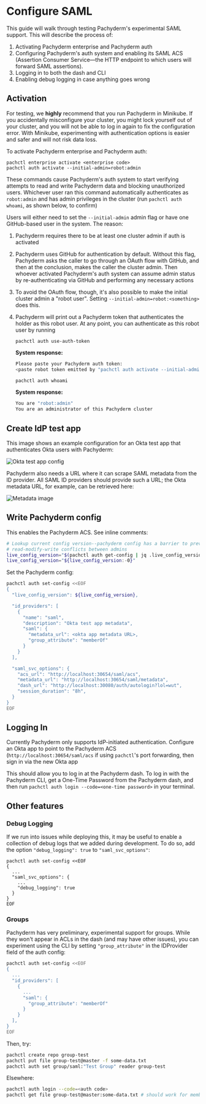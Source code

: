 # Configure SAML

This guide will walk through testing Pachyderm's experimental SAML support. This
will describe the process of:

1. Activating Pachyderm enterprise and Pachyderm auth
1. Configuring Pachyderm's auth system and enabling its SAML ACS (Assertion
   Consumer Service—the HTTP endpoint to which users will forward SAML
   assertions).
1. Logging in to both the dash and CLI
1. Enabling debug logging in case anything goes wrong

## Activation

For testing, we **highly** recommend that you run Pachyderm in Minikube. If you
accidentally misconfigure your cluster, you might lock yourself out of your
cluster, and you will not be able to log in again to fix the configuration
error. With Minikube, experimenting with authentication options is easier and
safer and will not risk data loss.

To activate Pachyderm enterprise and Pachyderm auth:

```
pachctl enterprise activate <enterprise code>
pachctl auth activate --initial-admin=robot:admin
```

These commands cause Pachyderm's auth system to start verifying attempts to read
and write Pachyderm data and blocking unauthorized users. Whichever user ran
this command automatically authenticates as `robot:admin` and has admin
privileges in the cluster (run `pachctl auth whoami`, as shown below, to
confirm)

Users will either need to set the `--initial-admin` admin flag or have one
GitHub-based user in the system. The reason:

1. Pachyderm requires there to be at least one cluster admin if auth is
   activated
1. Pachyderm uses GitHub for authentication by default. Without this flag,
   Pachyderm asks the caller to go through an OAuth flow with GitHub, and then
   at the conclusion, makes the caller the cluster admin. Then whoever activated
   Pachyderm's auth system can assume admin status by re-authenticating via
   GitHub and performing any necessary actions
1. To avoid the OAuth flow, though, it's also possible to make the initial
   cluster admin a "robot user". Setting `--initial-admin=robot:<something>`
   does this.
1. Pachyderm will print out a Pachyderm token that authenticates the holder as
   this robot user. At any point, you can authenticate as this robot user by
   running

    ```
    pachctl auth use-auth-token
    ```

    **System response:**

    ```bash
    Please paste your Pachyderm auth token:
    <paste robot token emitted by "pachctl auth activate --initial-admin=robot:admin">
    ```

    ```bash
    pachctl auth whoami
    ```

    **System response:**

    ```bash
    You are "robot:admin"
    You are an administrator of this Pachyderm cluster
    ```

## Create IdP test app

This image shows an example configuration for an Okta test app that
authenticates Okta users with Pachyderm:

![Okta test app config](../assets/images/okta_form.png)

Pachyderm also needs a URL where it can scrape SAML metadata from the ID
provider. All SAML ID providers should provide such a URL; the Okta metadata
URL, for example, can be retrieved here:

![Metadata image](../assets/images/IdPMetadata_highlight.png)

## Write Pachyderm config

This enables the Pachyderm ACS. See inline comments:

```bash
# Lookup current config version--pachyderm config has a barrier to prevent
# read-modify-write conflicts between admins
live_config_version="$(pachctl auth get-config | jq .live_config_version)"
live_config_version="${live_config_version:-0}"
```

Set the Pachyderm config:

```bash
pachctl auth set-config <<EOF
{
  "live_config_version": ${live_config_version},

  "id_providers": [
    {
      "name": "saml",
      "description": "Okta test app metadata",
      "saml": {
        "metadata_url": <okta app metadata URL>,
        "group_attribute": "memberOf"
      }
    }
  ],

  "saml_svc_options": {
    "acs_url": "http://localhost:30654/saml/acs",
    "metadata_url": "http://localhost:30654/saml/metadata",
    "dash_url": "http://localhost:30080/auth/autologin?lol=wut",
    "session_duration": "8h",
  }
}
EOF
```

## Logging In

Currently Pachyderm only supports IdP-initiated authentication. Configure an
Okta app to point to the Pachyderm ACS (`http://localhost:30654/saml/acs` if
using `pachctl`'s port forwarding, then sign in via the new Okta app

This should allow you to log in at the Pachyderm dash. To log in with the
Pachyderm CLI, get a One-Time Password from the Pachyderm dash, and then run
`pachctl auth login --code=<one-time password>` in your terminal.

## Other features

### Debug Logging

If we run into issues while deploying this, it may be useful to enable a
collection of debug logs that we added during development. To do so, add the
option `"debug_logging": true` to `"saml_svc_options"`:

```
pachctl auth set-config <<EOF
{
  ...
  "saml_svc_options": {
    ...
    "debug_logging": true
  }
}
EOF
```

### Groups

Pachyderm has very preliminary, experimental support for groups. While they
won't appear in ACLs in the dash (and may have other issues), you can experiment
using the CLI by setting `"group_attribute"` in the IDProvider field of the auth
config:

```bash
pachctl auth set-config <<EOF
{
  ...
  "id_providers": [
    {
      ...
      "saml": {
        "group_attribute": "memberOf"
      }
    }
  ],
}
EOF
```

Then, try:

```bash
pachctl create repo group-test
pachctl put file group-test@master -f some-data.txt
pachctl auth set group/saml:"Test Group" reader group-test
```

Elsewhere:

```bash
pachctl auth login --code=<auth code>
pachctl get file group-test@master:some-data.txt # should work for members of "Test Group"
```
